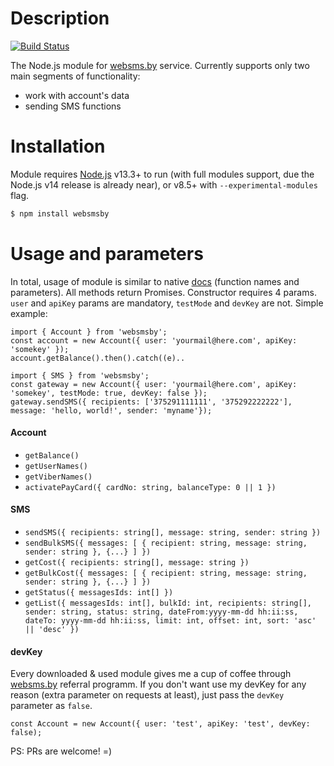 # Description
[![Build Status](https://travis-ci.org/bonnzer/websmsby.svg?branch=master)](https://travis-ci.org/bonnzer/websmsby)


The Node.js module for [websms.by](http://websms.by/) service.
Currently supports only two main segments of functionality:

  - work with account's data
  - sending SMS functions

# Installation

Module requires [Node.js](https://nodejs.org/) v13.3+ to run (with full modules support, due the Node.js v14 release is already near), or v8.5+ with `--experimental-modules` flag.

```sh
$ npm install websmsby
```

# Usage and parameters
In total, usage of module is similar to native [docs](http://cp.websms.by/apidocs/) (function names and parameters). 
All methods return Promises. 
Constructor requires 4 params. `user` and `apiKey` params are mandatory, `testMode` and `devKey` are not. Simple example:
```
import { Account } from 'websmsby';
const account = new Account({ user: 'yourmail@here.com', apiKey: 'somekey' });
account.getBalance().then().catch((e)..
```

```
import { SMS } from 'websmsby';
const gateway = new Account({ user: 'yourmail@here.com', apiKey: 'somekey', testMode: true, devKey: false });
gateway.sendSMS({ recipients: ['375291111111', '375292222222'], message: 'hello, world!', sender: 'myname'});
```
#### Account
- `getBalance()`
- `getUserNames()`
- `getViberNames()`
- `activatePayCard({ cardNo: string, balanceType: 0 || 1 })`
#### SMS
- `sendSMS({ recipients: string[], message: string, sender: string })`
- `sendBulkSMS({ messages: [ { recipient: string, message: string, sender: string }, {...} ] })`
- `getCost({ recipients: string[], message: string })`
- `getBulkCost({ messages: [ { recipient: string, message: string, sender: string }, {...} ] })`
- `getStatus({ messagesIds: int[] })`
- `getList({ messagesIds: int[], bulkId: int, recipients: string[], sender: string, status: string, dateFrom:yyyy-mm-dd hh:ii:ss, dateTo: yyyy-mm-dd hh:ii:ss, limit: int, offset: int, sort: 'asc' || 'desc' })`

#### devKey
Every downloaded & used module gives me a cup of coffee through [websms.by](http://websms.by/) referral programm. If you don't want use my devKey for any reason (extra parameter on requests at least), just pass the `devKey` parameter as `false`.
```
const Account = new Account({ user: 'test', apiKey: 'test', devKey: false);
```
PS: PRs are welcome! =)